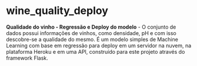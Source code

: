 # wine_quality_deploy
<b>Qualidade do vinho - Regressão e Deploy do modelo</b> - O conjunto de dados possui informações de vinhos, como densidade, pH e com isso descobre-se a qualidade do mesmo.
É um modelo simples de Machine Learning com base em regressão para deploy em um servidor na nuvem, na plataforma Heroku e em uma API, construído para este projeto através do framework Flask.
